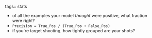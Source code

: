 tags:: stats

- of all the examples your model _thought_ were positive, what fraction were right?
- `Precision = True_Pos / (True_Pos + False_Pos)`
- if you're target shooting, how tightly grouped are your shots?